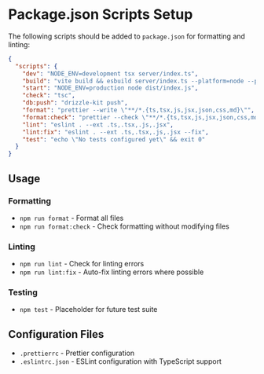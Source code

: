 # Package.json Scripts Setup

The following scripts should be added to `package.json` for formatting and linting:

```json
{
  "scripts": {
    "dev": "NODE_ENV=development tsx server/index.ts",
    "build": "vite build && esbuild server/index.ts --platform=node --packages=external --bundle --format=esm --outdir=dist",
    "start": "NODE_ENV=production node dist/index.js",
    "check": "tsc",
    "db:push": "drizzle-kit push",
    "format": "prettier --write \"**/*.{ts,tsx,js,jsx,json,css,md}\"",
    "format:check": "prettier --check \"**/*.{ts,tsx,js,jsx,json,css,md}\"",
    "lint": "eslint . --ext .ts,.tsx,.js,.jsx",
    "lint:fix": "eslint . --ext .ts,.tsx,.js,.jsx --fix",
    "test": "echo \"No tests configured yet\" && exit 0"
  }
}
```

## Usage

### Formatting
- `npm run format` - Format all files
- `npm run format:check` - Check formatting without modifying files

### Linting
- `npm run lint` - Check for linting errors
- `npm run lint:fix` - Auto-fix linting errors where possible

### Testing
- `npm test` - Placeholder for future test suite

## Configuration Files

- `.prettierrc` - Prettier configuration
- `.eslintrc.json` - ESLint configuration with TypeScript support